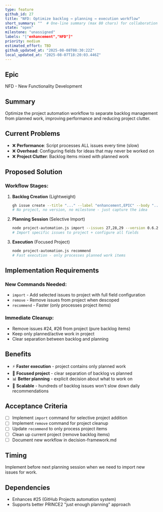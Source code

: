 ```yaml
---
type: feature
github_id: 27
title: "NFD: Optimize backlog → planning → execution workflow"
short_summary: ""  # One-line summary (max 80 chars) for collaboration lists
state: "open"
milestone: "unassigned"
labels: "["enhancement","NFD"]"
priority: medium
estimated_effort: TBD
github_updated_at: "2025-08-08T08:30:22Z"
local_updated_at: "2025-08-07T18:20:03.446Z"
---
```


## Epic
NFD - New Functionality Development

## Summary
Optimize the project automation workflow to separate backlog management from planned work, improving performance and reducing project clutter.

## Current Problems
- ❌ **Performance**: Script processes ALL issues every time (slow)
- ❌ **Overhead**: Configuring fields for ideas that may never be worked on  
- ❌ **Project Clutter**: Backlog items mixed with planned work

## Proposed Solution

### **Workflow Stages:**
1. **Backlog Creation** (Lightweight)
   ```bash
   gh issue create --title "..." --label "enhancement,EPIC" --body "..."
   # No project, no version, no milestone - just capture the idea
   ```

2. **Planning Session** (Selective Import)
   ```bash
   node project-automation.js import --issues 27,28,29 --version 0.6.2
   # Import specific issues to project + configure all fields
   ```

3. **Execution** (Focused Project)
   ```bash
   node project-automation.js recommend
   # Fast execution - only processes planned work items
   ```

## Implementation Requirements

### **New Commands Needed:**
- `import` - Add selected issues to project with full field configuration
- `remove` - Remove issues from project when descoped  
- `recommend` - Faster (only processes project items)

### **Immediate Cleanup:**
- Remove issues #24, #26 from project (pure backlog items)
- Keep only planned/active work in project
- Clear separation between backlog and planning

## Benefits
- ⚡ **Faster execution** - project contains only planned work
- 🎯 **Focused project** - clear separation of backlog vs planned
- 📊 **Better planning** - explicit decision about what to work on
- 🔄 **Scalable** - hundreds of backlog issues won't slow down daily recommendations

## Acceptance Criteria
- [ ] Implement `import` command for selective project addition
- [ ] Implement `remove` command for project cleanup
- [ ] Update `recommend` to only process project items
- [ ] Clean up current project (remove backlog items)
- [ ] Document new workflow in decision-framework.md

## Timing
Implement before next planning session when we need to import new issues for work.

## Dependencies
- Enhances #25 (GitHub Projects automation system)
- Supports better PRINCE2 "just enough planning" approach

